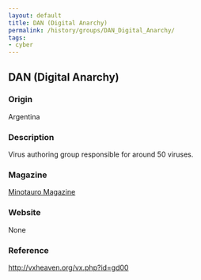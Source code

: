 ```yaml
---
layout: default
title: DAN (Digital Anarchy)
permalink: /history/groups/DAN_Digital_Anarchy/
tags:
- cyber
---
```


## DAN (Digital Anarchy)

### Origin
Argentina

### Description
Virus authoring group responsible for around 50 viruses.

### Magazine
[Minotauro Magazine](http://vxheaven.org/vx.php?id=zm02)

### Website
None

### Reference
http://vxheaven.org/vx.php?id=gd00
